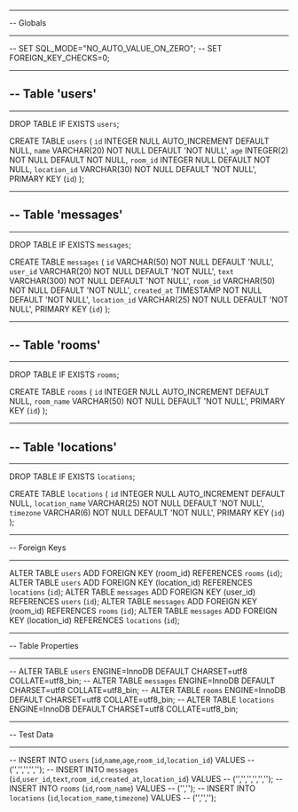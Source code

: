 -- ---
-- Globals
-- ---

-- SET SQL_MODE="NO_AUTO_VALUE_ON_ZERO";
-- SET FOREIGN_KEY_CHECKS=0;

-- ---
-- Table 'users'
--
-- ---

DROP TABLE IF EXISTS `users`;

CREATE TABLE `users` (
  `id` INTEGER NULL AUTO_INCREMENT DEFAULT NULL,
  `name` VARCHAR(20) NOT NULL DEFAULT 'NOT NULL',
  `age` INTEGER(2) NOT NULL DEFAULT NOT NULL,
  `room_id` INTEGER NULL DEFAULT NOT NULL,
  `location_id` VARCHAR(30) NOT NULL DEFAULT 'NOT NULL',
  PRIMARY KEY (`id`)
);

-- ---
-- Table 'messages'
--
-- ---

DROP TABLE IF EXISTS `messages`;

CREATE TABLE `messages` (
  `id` VARCHAR(50) NOT NULL DEFAULT 'NULL',
  `user_id` VARCHAR(20) NOT NULL DEFAULT 'NOT NULL',
  `text` VARCHAR(300) NOT NULL DEFAULT 'NOT NULL',
  `room_id` VARCHAR(50) NOT NULL DEFAULT 'NOT NULL',
  `created_at` TIMESTAMP NOT NULL DEFAULT 'NOT NULL',
  `location_id` VARCHAR(25) NOT NULL DEFAULT 'NOT NULL',
  PRIMARY KEY (`id`)
);

-- ---
-- Table 'rooms'
--
-- ---

DROP TABLE IF EXISTS `rooms`;

CREATE TABLE `rooms` (
  `id` INTEGER NULL AUTO_INCREMENT DEFAULT NULL,
  `room_name` VARCHAR(50) NOT NULL DEFAULT 'NOT NULL',
  PRIMARY KEY (`id`)
);

-- ---
-- Table 'locations'
--
-- ---

DROP TABLE IF EXISTS `locations`;

CREATE TABLE `locations` (
  `id` INTEGER NULL AUTO_INCREMENT DEFAULT NULL,
  `location_name` VARCHAR(25) NOT NULL DEFAULT 'NOT NULL',
  `timezone` VARCHAR(6) NOT NULL DEFAULT 'NOT NULL',
  PRIMARY KEY (`id`)
);

-- ---
-- Foreign Keys
-- ---

ALTER TABLE `users` ADD FOREIGN KEY (room_id) REFERENCES `rooms` (`id`);
ALTER TABLE `users` ADD FOREIGN KEY (location_id) REFERENCES `locations` (`id`);
ALTER TABLE `messages` ADD FOREIGN KEY (user_id) REFERENCES `users` (`id`);
ALTER TABLE `messages` ADD FOREIGN KEY (room_id) REFERENCES `rooms` (`id`);
ALTER TABLE `messages` ADD FOREIGN KEY (location_id) REFERENCES `locations` (`id`);

-- ---
-- Table Properties
-- ---

-- ALTER TABLE `users` ENGINE=InnoDB DEFAULT CHARSET=utf8 COLLATE=utf8_bin;
-- ALTER TABLE `messages` ENGINE=InnoDB DEFAULT CHARSET=utf8 COLLATE=utf8_bin;
-- ALTER TABLE `rooms` ENGINE=InnoDB DEFAULT CHARSET=utf8 COLLATE=utf8_bin;
-- ALTER TABLE `locations` ENGINE=InnoDB DEFAULT CHARSET=utf8 COLLATE=utf8_bin;

-- ---
-- Test Data
-- ---

-- INSERT INTO `users` (`id`,`name`,`age`,`room_id`,`location_id`) VALUES
-- ('','','','','');
-- INSERT INTO `messages` (`id`,`user_id`,`text`,`room_id`,`created_at`,`location_id`) VALUES
-- ('','','','','','');
-- INSERT INTO `rooms` (`id`,`room_name`) VALUES
-- ('','');
-- INSERT INTO `locations` (`id`,`location_name`,`timezone`) VALUES
-- ('','','');